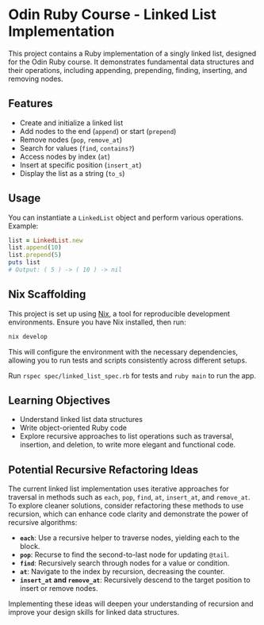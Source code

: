 # Odin Ruby Course - Linked List Implementation

This project contains a Ruby implementation of a singly linked list, designed for the Odin Ruby course. It demonstrates fundamental data structures and their operations, including appending, prepending, finding, inserting, and removing nodes.

## Features

- Create and initialize a linked list
- Add nodes to the end (`append`) or start (`prepend`)
- Remove nodes (`pop`, `remove_at`)
- Search for values (`find`, `contains?`)
- Access nodes by index (`at`)
- Insert at specific position (`insert_at`)
- Display the list as a string (`to_s`)

## Usage

You can instantiate a `LinkedList` object and perform various operations. Example:

```ruby
list = LinkedList.new
list.append(10)
list.prepend(5)
puts list
# Output: ( 5 ) -> ( 10 ) -> nil
```

## Nix Scaffolding

This project is set up using [Nix](https://nixos.org/download.html), a tool for reproducible development environments. Ensure you have Nix installed, then run:

```bash
nix develop
```

This will configure the environment with the necessary dependencies, allowing you to run tests and scripts consistently across different setups.

Run `rspec spec/linked_list_spec.rb` for tests and `ruby main` to run the app.

## Learning Objectives

- Understand linked list data structures
- Write object-oriented Ruby code
- Explore recursive approaches to list operations such as traversal, insertion, and deletion, to write more elegant and functional code.

## Potential Recursive Refactoring Ideas

The current linked list implementation uses iterative approaches for traversal in methods such as `each`, `pop`, `find`, `at`, `insert_at`, and `remove_at`. To explore cleaner solutions, consider refactoring these methods to use recursion, which can enhance code clarity and demonstrate the power of recursive algorithms:

- **`each`**: Use a recursive helper to traverse nodes, yielding each to the block.
- **`pop`**: Recurse to find the second-to-last node for updating `@tail`.
- **`find`**: Recursively search through nodes for a value or condition.
- **`at`**: Navigate to the index by recursion, decreasing the counter.
- **`insert_at` and `remove_at`**: Recursively descend to the target position to insert or remove nodes.

Implementing these ideas will deepen your understanding of recursion and improve your design skills for linked data structures.
